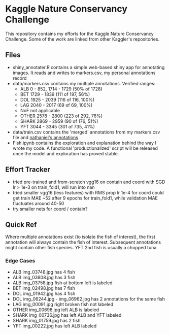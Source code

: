 # Kaggle Nature Conservancy Challenge

This repository contains my efforts for the Kaggle Nature Conservancy Challenge. Some of the work are linked from other Kaggler's repositories.

## Files
 - shiny_annotater.R contains a simple web-based shiny app for annotating images. It reads and writes to markers.csv, my personal annotations record
 - data/markers.csv contains my multiple annotations. Verified ranges:
   - ALB 0 - 852, 1714 - 1729 (50% of 1728)
   - BET 1729 - 1839 (111 of 197, 56%)
   - DOL 1925 - 2039 (116 of 116, 100%)
   - LAG 2040 - 2017 (69 of 69, 100%)
   - NoF not applicable
   - OTHER 2578 - 2800 (223 of 292, 76%)
   - SHARK 2869 - 2959 (90 of 176, 51%)
   - YFT 3044 - 3345 (301 of 735, 41%)
 - data/train.csv contains the 'merged' annotations from my markers.csv file and [nathaniel's annotations](https://github.com/nathanie/kaggleNatureConservancy)
 - Fish.ipynb contains the exploration and explanation behind the way I wrote my code. A functional 'productionalized' script will be released once the model and exploration has proved stable.

## Effort Tracker
 - tried pre-trained and from-scratch vgg16 on contain and coord with SGD lr > 1e-3 on train_fold1, will run into nan
 - tried smaller vgg16 (less features) with RMS prop lr 1e-4 for coord could get train MAE ~52 after 9 epochs for train_fold1, while validation MAE fluctuates around 40-50
 - try smaller nets for coord / contain?

## Quick Ref
Where multiple annotations exist (to isolate the fish of interest), the first annotation will always contain the fish of interest. Subsequent annotations might contain other fish species. YFT 2nd fish is usually a chopped tuna.

### Edge Cases
 - ALB img_03748.jpg has 4 fish
 - ALB img_03808.jpg has 3 fish
 - ALB img_03758.jpg fish at bottom left is labeled
 - BET img_02498.jpg has 7 fish
 - DOL img_01942.jpg has 4 fish
 - DOL img_06244.jpg - img_06962.jpg has 2 annotations for the same fish
 - LAG img_00091.jpg right broken fish not labeled
 - OTHER img_00698.jpg left ALB is labeled
 - SHARK img_00736.jpg has left ALB and YFT labeled
 - SHARK img_01759.jpg has 2 fish
 - YFT img_00222.jpg has left ALB labeled
 